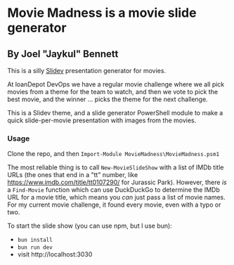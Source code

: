 # Movie Madness is a movie slide generator
## By Joel "Jaykul" Bennett

This is a silly [Slidev](https://sli.dev/) presentation generator for movies.

At loanDepot DevOps we have a regular movie challenge where we all pick movies from a theme for the team to watch, and then we vote to pick the best movie, and the winner ... picks the theme for the next challenge.

This is a Slidev theme, and a slide generator PowerShell module to make a quick slide-per-movie presentation with images from the movies.

### Usage

Clone the repo, and then `Import-Module MovieMadness\MovieMadness.psm1`

The most reliable thing is to call `New-MovieSlideShow` with a list of IMDb title URLs (the ones that end in a "tt" number, like https://www.imdb.com/title/tt0107290/ for Jurassic Park).  However, there _is_ a `Find-Movie` function which can use DuckDuckGo to determine the IMDb URL for a movie title, which means you _can_ just pass a list of movie names. For my current movie challenge, it found every movie, even with a typo or two.

To start the slide show (you can use npm, but I use bun):

- `bun install`
- `bun run dev`
- visit http://localhost:3030
